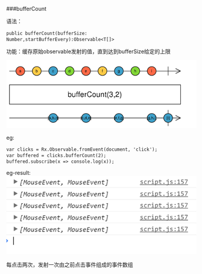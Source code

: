 ###bufferCount

语法：
```
public bufferCount(bufferSize: Number,startBufferEvery):Observable<T[]>
```

功能：缓存原始observable发射的值，直到达到bufferSize给定的上限

![](/assets/bufferCount.png)

eg:
```
var clicks = Rx.Observable.fromEvent(document, 'click');
var buffered = clicks.bufferCount(2);
buffered.subscribe(x => console.log(x));
```

eg-result:
![](/assets/bufferCount-result.png)

每点击两次，发射一次由之前点击事件组成的事件数组